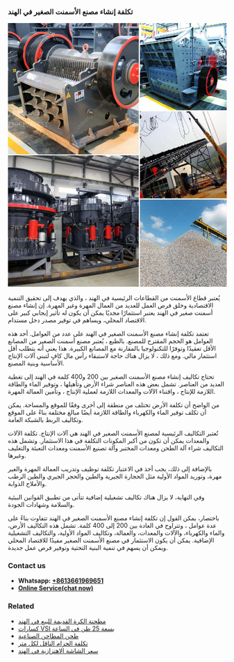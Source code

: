 <h3>تكلفة إنشاء مصنع الأسمنت الصغير في الهند</h3><img src='1701850740.jpg' alt=''><p>يُعتبر قطاع الأسمنت من القطاعات الرئيسية في الهند ، والذي يهدف إلى تحقيق التنمية الاقتصادية وخلق فرص العمل للعديد من العمال المهرة وغير المهرة. إن إنشاء مصنع أسمنت صغير في الهند يعتبر استثمارًا مجديًا يمكن أن يكون له تأثير إيجابي كبير على الاقتصاد المحلي، ويساهم في توفير مصدر دخل مستدام.</p><p>تعتمد تكلفة إنشاء مصنع الأسمنت الصغير في الهند على عدد من العوامل. أحد هذه العوامل هو الحجم المقترح للمصنع. بالطبع ، يُعتبر مصنع أسمنت الصغير من المصانع الأقل تعقيدًا وتوفرًا للتكنولوجيا بالمقارنة مع المصانع الكبيرة. هذا يعني أنه يتطلب أقل استثمار مالي. ومع ذلك ، لا يزال هناك حاجة لاستبقاء رأس مال كافٍ لتبني آلات الإنتاج الأساسية وبنية المصنع.</p><p>تحتاج تكاليف إنشاء مصنع الأسمنت الصغير بين 200 و400 كلمة في الهند إلى تغطية العديد من العناصر. تشمل بعض هذه العناصر شراء الأرض وتأهيلها ، وتوفير الماء والطاقة اللازمة للإنتاج ، واقتناء الآلات والمعدات اللازمة لعملية الإنتاج ، وتأمين العمالة المهرة.</p><p>من الواضح أن تكلفة الأرض تختلف من منطقة إلى أخرى وفقًا للموقع والمساحة. يمكن أن تكلف توفير الماء والكهرباء والطاقة اللازمة أيضًا مبالغ مختلفة بناءً على الموقع وتكاليف الربط بالشبكة العامة.</p><p>تُعتبر التكاليف الرئيسية لمصنع الأسمنت الصغير في الهند هي آلات الإنتاج. تكلفة الآلات والمعدات يمكن أن تكون من أكبر المكونات التكلفة في هذا الاستثمار. وتشمل هذه التكاليف شراء آلة الطحن ومعدات المختبر وآلة تصنيع الأسمنت ومعدات التعبئة والتغليف وغيرها.</p><p>بالإضافة إلى ذلك، يجب أخذ في الاعتبار تكلفة توظيف وتدريب العمالة المهرة والغير مهرة، وتوريد المواد الأولية مثل الحجارة الجيرية والطين والحجر الجيري والطين الرطب والأملاح الذوابة.</p><p>وفي النهاية، لا يزال هناك تكاليف تشغيلية إضافية تتأتى من تطبيق القوانين البيئية والسلامة وشهادات الجودة.</p><p>باختصار، يمكن القول إن تكلفة إنشاء مصنع الأسمنت الصغير في الهند تتفاوت بناءً على عدة عوامل ، وتتراوح في العادة بين 200 إلى 400 كلمة. تشمل هذه التكاليف الأرض، والماء والكهرباء، والآلات والمعدات، والعمالة، وتكاليف المواد الأولية، والتكاليف التشغيلية الإضافية. يمكن أن يكون الاستثمار في مصنع الأسمنت الصغير مفيدًا للاقتصاد المحلي ويمكن أن يسهم في تنمية البنية التحتية وتوفير فرص عمل جديدة.</p><h3>Contact us</h3><ul><li><strong>Whatsapp:&nbsp;<a href="https://wa.me/8613661969651">+8613661969651</a></strong></li><li><a href="https://swt.shibang-china.com/?git&amp;zhl&amp;تكلفة إنشاء مصنع الأسمنت الصغير في الهند"><strong>Online Service(chat now)</strong></a></li></ul><h3>Related</h3><ul><li><a href='مطحنة الكرة القديمة للبيع في الهند.md'>مطحنة الكرة القديمة للبيع في الهند</a></li><li><a href='كسارات VSI بسعة 25 طن في الساعة.md'>كسارات VSI بسعة 25 طن في الساعة</a></li><li><a href='طحن المطاحن الصناعية.md'>طحن المطاحن الصناعية</a></li><li><a href='تكلفة الحزام الناقل لكل متر.md'>تكلفة الحزام الناقل لكل متر</a></li><li><a href='سعر الشاشة الاهتزازية في الهند.md'>سعر الشاشة الاهتزازية في الهند</a></li></ul>